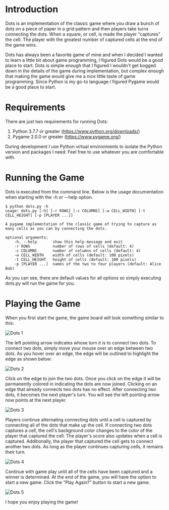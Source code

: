 Introduction
============

Dots is an implementation of the classic game where you draw a bunch of dots on
a piece of paper in a grid pattern and then players take turns connecting the
dots. When a square, or cell, is made the player "captures" the cell. The player
with the greatest number of captured cells at the end of the game wins.

Dots has always been a favorite game of mine and when I decided I wanted to
learn a little bit about game programming, I figured Dots would be a good place
to start. Dots is simple enough that I figured I wouldn't get bogged down in the
details of the game during implementation, but complex enough that making the
game would give me a nice little taste of game programming. Since Python is my
go-to language I figured Pygame would be a good place to start.

Requirements
============
There are just two requirements for running Dots:

1. Python 3.7.7 or greater (https://www.python.org/downloads/)
2. Pygame 2.0.0 or greater (https://www.pygame.org/)

During development I use Python virtual environments to isolate the Python
version and packages I need. Feel free to use whatever you are comfortable with.

Running the Game
================
Dots is executed from the command line. Below is the usage documentation when
starting with the -h or --help option.

```
$ python dots.py -h
usage: dots.py [-h] [-r ROWS] [-c COLUMNS] [-w CELL_WIDTH] [-t CELL_HEIGHT] [-p [PLAYER ...]]

A pygame implementation of the classic game of trying to capture as many cells as you can by connecting the dots.

optional arguments:
    -h, --help       show this help message and exit
    -r ROWS          number of rows of cells (default: 4)
    -c COLUMNS       number of columns of cells (default: 4)
    -w CELL_WIDTH    width of cells (default: 100 pixels)
    -t CELL_HEIGHT   height of cells (default: 100 pixels)
    -p [PLAYER ...]  names of the two to four players (default: Alice Bob)
```

As you can see, there are default values for all options so simply executing
dots.py will run the game for you.

Playing the Game
================
When you first start the game, the game board will look something similar to
this:

![Dots 1](docs/dots1.png)

The left pointing arrow indicates whose turn it is to connect two dots. To
connect two dots, simply move your mouse over an edge between two dots. As you
hover over an edge, the edge will be outlined to highlight the edge as shown
below:

![Dots 2](docs/dots2.png)

Click on the edge to join the two dots. Once you click on the edge it will be
permanently colored in indicating the dots are now joined. Clicking on an edge
that already connects two dots has no effect. After connecting two dots, it
becomes the next player's turn. You will see the left pointing arrow now points
at the next player.

![Dots 3](docs/dots3.png)

Players continue alternating connecting dots until a cell is captured by
connecting all of the dots that make up the cell. If connecting two dots
captures a cell, the cell's background color changes to the color of the player
that captured the cell. The player's score also updates when a cell is captured.
Additionally, the player that captured the cell gets to connect another two
dots. As long as the player continues capturing cells, it remains their turn.

![Dots 4](docs/dots4.png)

Continue with game play until all of the cells have been captured and a winner
is determined. At the end of the game, you will have the option to start a new
game. Click the "Play Again?" button to start a new game.

![Dots 5](docs/dots5.png)

I hope you enjoy playing the game!
